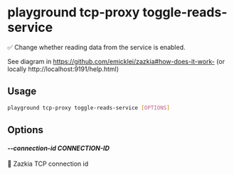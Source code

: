 # playground tcp-proxy toggle-reads-service

✅ Change whether reading data from the service is enabled.  
  
  See diagram in https://github.com/emicklei/zazkia#how-does-it-work- (or locally http://localhost:9191/help.html)

## Usage

```bash
playground tcp-proxy toggle-reads-service [OPTIONS]
```

## Options

#### *--connection-id CONNECTION-ID*

🧲 Zazkia TCP connection id  
      


